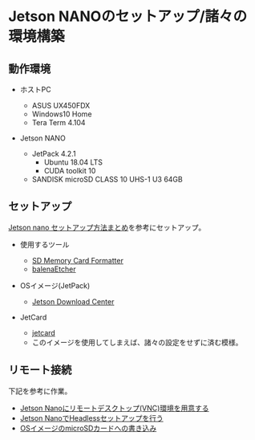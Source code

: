 # Jetson NANOのセットアップ/諸々の環境構築

## 動作環境

- ホストPC
  - ASUS UX450FDX
  - Windows10 Home
  - Tera Term 4.104

- Jetson NANO
  - JetPack 4.2.1
    - Ubuntu 18.04 LTS
    - CUDA toolkit 10
  - SANDISK microSD CLASS 10 UHS-1 U3 64GB


## セットアップ

[Jetson nano セットアップ方法まとめ](https://qiita.com/M_Hiro/items/3fb1f17c43a32162a8f3)を参考にセットアップ。

- 使用するツール
  - [SD Memory Card Formatter](https://www.sdcard.org/downloads/formatter/eula_windows/)
  - [balenaEtcher](https://www.balena.io/etcher/)

- OSイメージ(JetPack)
  - [Jetson Download Center](https://developer.nvidia.com/embedded/downloads)

- JetCard
  - [jetcard](https://github.com/NVIDIA-AI-IOT/jetcard)
  - このイメージを使用してしまえば、諸々の設定をせずに済む模様。


## リモート接続

下記を参考に作業。

- [Jetson Nanoにリモートデスクトップ(VNC)環境を用意する](https://qiita.com/iwatake2222/items/a3bd8d0527dec431ef0f)
- [Jetson NanoでHeadlessセットアップを行う](https://qiita.com/rhene/items/fa311ca19b06605a25eb)
- [OSイメージのmicroSDカードへの書き込み](https://dev.classmethod.jp/hardware/nvidia-jetson-nano-setup/)



